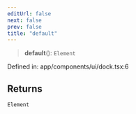 ```yaml
---
editUrl: false
next: false
prev: false
title: "default"
---
```


> **default**(): `Element`

Defined in: app/components/ui/dock.tsx:6

## Returns

`Element`

